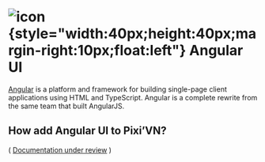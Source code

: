 # ![icon](/angular.svg){style="width:40px;height:40px;margin-right:10px;float:left"} Angular UI

[Angular](https://angular.dev/) is a platform and framework for building single-page client applications using HTML and TypeScript. Angular is a complete rewrite from the same team that built AngularJS.

## How add Angular UI to Pixi’VN?

( [Documentation under review](https://github.com/DRincs-Productions/pixi-vn/issues/162) )

